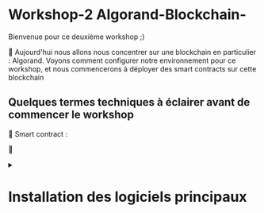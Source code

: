 # Workshop-2 Algorand-Blockchain-
Bienvenue pour ce deuxième workshop ;) 

🧵 Aujourd'hui nous allons nous concentrer sur une blockchain en particulier : Algorand. Voyons comment configurer notre environnement pour ce workshop, et nous commencerons à déployer des smart contracts sur cette blockchain 



## Quelques termes techniques à éclairer avant de commencer le workshop 
📌 Smart contract :  

📌


<details>
  <summary><h1>Installation des logiciels principaux</h1></summary>
  
  Installation de python 3
`brew install python3`

  Install sandbox
`git clone https://github.com/algorand/sandbox.git`

## Changes in configuration for running sandbox within a propject folder
```
volumes:
- type: bind
  source: ../
  target: /data
```

  Initialisation de sandbox
`./sandbox up -v`
`./sandbox enter algod`
